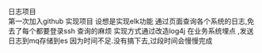 日志项目<br>
第一次加入github 实现项目
设想是实现elk功能 通过页面查询各个系统的日志,免去了每个都要登录ssh 查询的麻烦
实现方式通过改造log4j 在业务系统埋点 ,发送日志到mq存储到es
因为时间不足.没有搞下去,过段时间会慢慢完成
